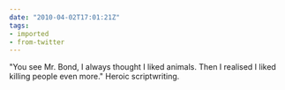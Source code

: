 ```yaml
---
date: "2010-04-02T17:01:21Z"
tags:
- imported
- from-twitter
---
```

"You see Mr. Bond, I always thought I liked animals. Then I realised I liked killing people even more." Heroic scriptwriting.
